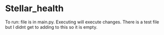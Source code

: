 # Stellar_health
To run: file is in main.py. Executing will execute changes.
There is a test file but I didnt get to adding to this so it is empty.
